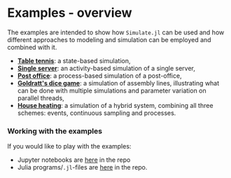 # Examples - overview

The examples are intended to show how `Simulate.jl` can be used and how different approaches to modeling and simulation can be employed and combined with it.

- [**Table tennis**](tabletennis.md): a state-based simulation,
- [**Single server**](singleserver.md): an activity-based simulation of a single
  server,
- [**Post office**](postoffice/postoffice.md): a process-based simulation of a
  post-office,
- [**Goldratt's dice game**](dicegame/dicegame.md): a simulation of assembly lines,
  illustrating what can be done with multiple simulations and parameter variation on
  parallel threads,
- [**House heating**](house_heating/house_heating.md): a simulation of a hybrid
  system, combining all three schemes: events, continuous sampling and processes.

### Working with the examples

If you would like to play with the examples:

- Jupyter notebooks are [here](https://github.com/pbayer/Simulate.jl/tree/master/docs/notebooks) in the repo
- Julia programs/`.jl`-files are [here](https://github.com/pbayer/Simulate.jl/tree/master/docs/examples) in the repo.
